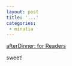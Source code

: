 ```yaml
---
layout: post
title: '...'
categories:
 - minutia
---
```


<a href="http://www.afterdinner.com/readers/">afterDinner: for Readers</a>

sweet!

